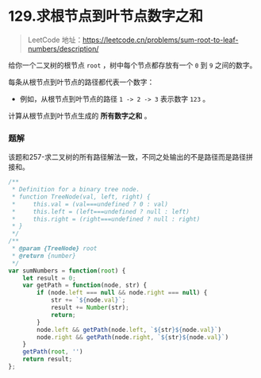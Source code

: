 # 129.求根节点到叶节点数字之和

> LeetCode 地址：https://leetcode.cn/problems/sum-root-to-leaf-numbers/description/

给你一个二叉树的根节点 `root` ，树中每个节点都存放有一个 `0` 到 `9` 之间的数字。

每条从根节点到叶节点的路径都代表一个数字：

- 例如，从根节点到叶节点的路径 `1 -> 2 -> 3` 表示数字 `123` 。

计算从根节点到叶节点生成的 **所有数字之和** 。

### 题解

该题和257-求二叉树的所有路径解法一致，不同之处输出的不是路径而是路径拼接和。

```js
/**
 * Definition for a binary tree node.
 * function TreeNode(val, left, right) {
 *     this.val = (val===undefined ? 0 : val)
 *     this.left = (left===undefined ? null : left)
 *     this.right = (right===undefined ? null : right)
 * }
 */
/**
 * @param {TreeNode} root
 * @return {number}
 */
var sumNumbers = function(root) {
    let result = 0;
    var getPath = function(node, str) {
        if (node.left === null && node.right === null) {
            str += `${node.val}`;
            result += Number(str);
            return;
        }
        node.left && getPath(node.left, `${str}${node.val}`)
        node.right && getPath(node.right, `${str}${node.val}`)
    }
    getPath(root, '')
    return result;
};
```

